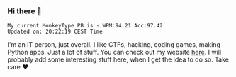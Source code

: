 ### Hi there 👋
<!-- PB START -->
```
My current MonkeyType PB is - WPM:94.21 Acc:97.42
Updated on: 20:22:19 CEST Time
```
<!-- PB END -->
I'm an IT person, just overall. I like CTFs, hacking, coding games, making Python apps. Just a lot of stuff.
You can check out my website [here](https://skill3472.github.io/).
I will probably add some interesting stuff here, when I get the idea to do so. Take care ❤️
